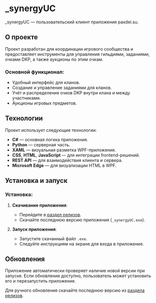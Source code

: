 # _synergyUC
_synergyUC — пользовательский клиент приложения paxdei.su.

## О проекте

Проект разработан для координации игрового сообщества и предоставляет инструменты для управления гильдиями, заданиями, очками DKP, а также аукционы по этим очкам.

### Основной функционал:
- Удобный интерфейс для кланов.
- Создание и управление заданиями для кланов.
- Учёт и распределение очков DKP внутри клана и между участниками.
- Аукционы игровых предметов.

## Технологии

Проект использует следующие технологии:
- **C#** — основная логика приложения.
- **Python** — серверная часть.
- **XAML** — визуальная разметка WPF-приложения.
- **CSS**, **HTML**, **JavaScript** — для интеграции frontend-решений.
- **REST API** — для взаимодействия клиента и сервера.
- **Microsoft Edge** — для визуализации HTML в WPF.

## Установка и запуск

### Установка:

1. **Скачивание приложения**:
   - Перейдите в [раздел релизов](https://github.com/jenkeee/_synergy-userClient/releases).
   - Скачайте последнюю версию приложения (`_synergyUC.exe`).

2. **Запуск приложения**:
   - Запустите скачанный файл `.exe`.
   - Следуйте инструкциям на экране для входа в приложение.

## Обновления

Приложение автоматически проверяет наличие новой версии при запуске. Если обновление доступно, пользователь может установить его и перезапустить приложение.

Для ручного обновления скачайте последнюю версию из [раздела релизов](https://github.com/jenkeee/_synergy-userClient/releases).
